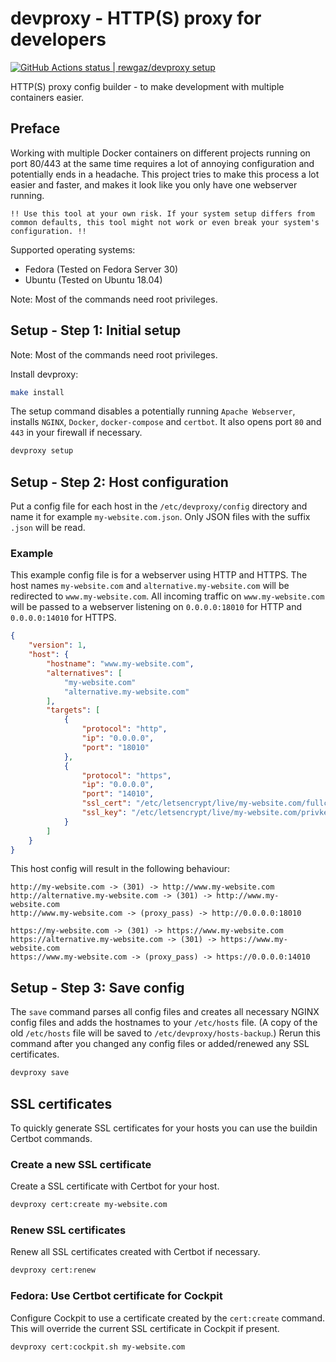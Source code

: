 # devproxy - HTTP(S) proxy for developers

[<!--lint ignore no-dead-urls-->![GitHub Actions status | rewgaz/devproxy setup](https://github.com/rewgaz/devproxy/workflows/setup/badge.svg)](https://github.com/rewgaz/devproxy/actions?workflow=setup)

HTTP(S) proxy config builder - to make development with multiple containers easier.

## Preface

Working with multiple Docker containers on different projects running on port 80/443 at the same time requires a lot of annoying configuration and potentially ends in a headache. This project tries to make this process a lot easier and faster, and makes it look like you only have one webserver running.

`!! Use this tool at your own risk. If your system setup differs from common defaults, this tool might not work or even break your system's configuration. !!`

Supported operating systems:

- Fedora (Tested on Fedora Server 30)
- Ubuntu (Tested on Ubuntu 18.04)

Note: Most of the commands need root privileges.

## Setup - Step 1: Initial setup

Note: Most of the commands need root privileges.

Install devproxy:

```bash
make install
```

The setup command disables a potentially running `Apache Webserver`, installs `NGINX`, `Docker`, `docker-compose` and `certbot`.
It also opens port `80` and `443` in your firewall if necessary.

```bash
devproxy setup
```

## Setup - Step 2: Host configuration

Put a config file for each host in the `/etc/devproxy/config` directory and name it for example `my-website.com.json`. Only JSON files with the suffix `.json` will be read.

### Example

This example config file is for a webserver using HTTP and HTTPS. The host names `my-website.com` and `alternative.my-website.com` will be redirected to `www.my-website.com`. All incoming traffic on `www.my-website.com` will be passed to a webserver listening on `0.0.0.0:18010` for HTTP and `0.0.0.0:14010` for HTTPS.

```json
{
    "version": 1,
    "host": {
        "hostname": "www.my-website.com",
        "alternatives": [
            "my-website.com"
            "alternative.my-website.com"
        ],
        "targets": [
            {
                "protocol": "http",
                "ip": "0.0.0.0",
                "port": "18010"
            },
            {
                "protocol": "https",
                "ip": "0.0.0.0",
                "port": "14010",
                "ssl_cert": "/etc/letsencrypt/live/my-website.com/fullchain.pem",
                "ssl_key": "/etc/letsencrypt/live/my-website.com/privkey.pem"
            }
        ]
    }
}
```

This host config will result in the following behaviour:

```plain
http://my-website.com -> (301) -> http://www.my-website.com
http://alternative.my-website.com -> (301) -> http://www.my-website.com
http://www.my-website.com -> (proxy_pass) -> http://0.0.0.0:18010

https://my-website.com -> (301) -> https://www.my-website.com
https://alternative.my-website.com -> (301) -> https://www.my-website.com
https://www.my-website.com -> (proxy_pass) -> https://0.0.0.0:14010
```

## Setup - Step 3: Save config

The `save` command parses all config files and creates all necessary NGINX config files and adds the hostnames to your `/etc/hosts` file. (A copy of the old `/etc/hosts` file will be saved to `/etc/devproxy/hosts-backup`.) Rerun this command after you changed any config files or added/renewed any SSL certificates.

```bash
devproxy save
```

## SSL certificates

To quickly generate SSL certificates for your hosts you can use the buildin Certbot commands.

### Create a new SSL certificate

Create a SSL certificate with Certbot for your host.

```bash
devproxy cert:create my-website.com
```

### Renew SSL certificates

Renew all SSL certificates created with Certbot if necessary.

```bash
devproxy cert:renew
```

### Fedora: Use Certbot certificate for Cockpit

Configure Cockpit to use a certificate created by the `cert:create` command. This will override the current SSL certificate in Cockpit if present.

```bash
devproxy cert:cockpit.sh my-website.com
```
